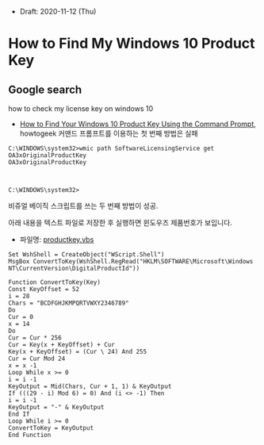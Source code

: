* Draft: 2020-11-12 (Thu)
# How to Find My Windows 10 Product Key

## Google search
how to check my license key on windows 10

* [How to Find Your Windows 10 Product Key Using the Command Prompt](https://www.howtogeek.com/660517/how-to-find-your-windows-10-product-key-using-the-command-prompt/), howtogeek
커맨드 프롬프트를 이용하는 첫 번째 방법은 실패
```windows
C:\WINDOWS\system32>wmic path SoftwareLicensingService get OA3xOriginalProductKey
OA3xOriginalProductKey



C:\WINDOWS\system32>
```
비쥬얼 베이직 스크립트를 쓰는 두 번째 방법이 성공.

아래 내용을 텍스트 파일로 저장한 후 실행하면 윈도우즈 제품번호가 보입니다.
* 파일명: [productkey.vbs](../scripts/productkey.vbs)
```
Set WshShell = CreateObject("WScript.Shell")
MsgBox ConvertToKey(WshShell.RegRead("HKLM\SOFTWARE\Microsoft\Windows NT\CurrentVersion\DigitalProductId"))

Function ConvertToKey(Key)
Const KeyOffset = 52
i = 28
Chars = "BCDFGHJKMPQRTVWXY2346789"
Do
Cur = 0
x = 14
Do
Cur = Cur * 256
Cur = Key(x + KeyOffset) + Cur
Key(x + KeyOffset) = (Cur \ 24) And 255
Cur = Cur Mod 24
x = x -1
Loop While x >= 0
i = i -1
KeyOutput = Mid(Chars, Cur + 1, 1) & KeyOutput
If (((29 - i) Mod 6) = 0) And (i <> -1) Then
i = i -1
KeyOutput = "-" & KeyOutput
End If
Loop While i >= 0
ConvertToKey = KeyOutput
End Function
```
